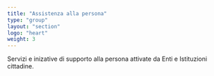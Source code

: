 ```yaml
---
title: "Assistenza alla persona"
type: "group"
layout: "section"
logo: "heart"
weight: 3
---
```


Servizi e inizative di supporto alla persona attivate da Enti e Istituzioni cittadine.
